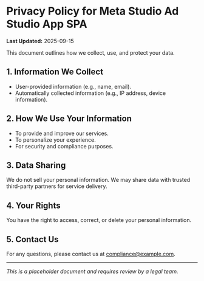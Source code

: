 # Privacy Policy for Meta Studio Ad Studio App SPA

**Last Updated:** 2025-09-15

This document outlines how we collect, use, and protect your data.

## 1. Information We Collect
- User-provided information (e.g., name, email).
- Automatically collected information (e.g., IP address, device information).

## 2. How We Use Your Information
- To provide and improve our services.
- To personalize your experience.
- For security and compliance purposes.

## 3. Data Sharing
We do not sell your personal information. We may share data with trusted third-party partners for service delivery.

## 4. Your Rights
You have the right to access, correct, or delete your personal information.

## 5. Contact Us
For any questions, please contact us at [compliance@example.com](mailto:compliance@example.com).

---
*This is a placeholder document and requires review by a legal team.*
